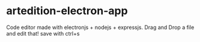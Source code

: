 # artedition-electron-app
Code editor made with electronjs + nodejs + expressjs. Drag and Drop a file and edit that! save with ctrl+s
